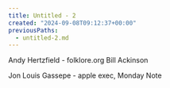 ```yaml
---
title: Untitled - 2
created: "2024-09-08T09:12:37+00:00"
previousPaths:
  - untitled-2.md
---
```

Andy Hertzfield - folklore.org
Bill Ackinson

Jon Louis Gassepe - apple exec, Monday Note

